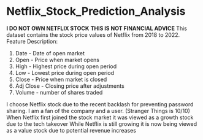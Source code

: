 # Netflix_Stock_Prediction_Analysis
**I DO NOT OWN NETFLIX STOCK**
**THIS IS NOT FINANCIAL ADVICE**
This dataset contains the stock price values of Netflix from 2018 to 2022.
Feature Description:
1. Date - Date of open market
2. Open - Price when market opens
3. High - Highest price during open period
4. Low - Lowest price during open period
5. Close - Price when market is closed
6. Adj Close - Closing price after adjustments 
7. Volume - number of shares traded

I choose Netflix stock due to the recent backlash for preventing password sharing. 
I am a fan of the company and a user. (Stranger Things is 10/10)
When Netflix first joined the stock market it was viewed as a growth stock due to the tech takeover
While Netflix is still growing it is now being viewed as a value stock due to potential revenue increases 
